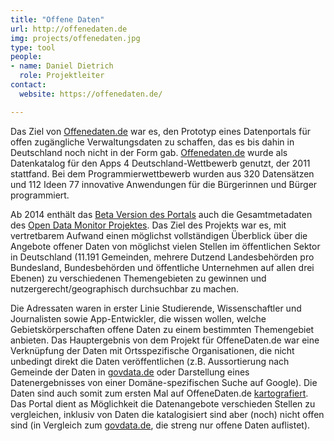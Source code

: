 ```yaml
---
title: "Offene Daten"
url: http://offenedaten.de
img: projects/offenedaten.jpg
type: tool
people:
- name: Daniel Dietrich
  role: Projektleiter
contact:
  website: https://offenedaten.de/

---
```


Das Ziel von [Offenedaten.de](http://www.offenedaten.de) war es, den Prototyp eines Datenportals für offen zugängliche Verwaltungsdaten zu schaffen, das es bis dahin in Deutschland noch nicht in der Form gab. [Offenedaten.de](http://www.offenedaten.de) wurde als Datenkatalog für den Apps 4 Deutschland-Wettbewerb genutzt, der 2011 stattfand. Bei dem Programmierwettbewerb wurden aus 320 Datensätzen und 112 Ideen 77 innovative Anwendungen für die Bürgerinnen und Bürger programmiert.

Ab 2014 enthält das [Beta Version des Portals](http://beta.offenedaten.de) auch die Gesamtmetadaten des [Open Data Monitor Projektes](http://www.open-data-map.de). Das Ziel des Projekts war es, mit vertretbarem Aufwand einen möglichst vollständigen Überblick über die Angebote offener Daten von möglichst vielen Stellen im öffentlichen Sektor in Deutschland (11.191 Gemeinden, mehrere Dutzend Landesbehörden pro Bundesland, Bundesbehörden und öffentliche Unternehmen auf allen drei Ebenen) zu verschiedenen Themengebieten zu gewinnen und nutzergerecht/geographisch durchsuchbar zu machen.

Die Adressaten waren in erster Linie Studierende, Wissenschaftler und Journalisten sowie App-Entwickler, die wissen wollen, welche Gebietskörperschaften offene Daten zu einem bestimmten Themengebiet anbieten. Das Hauptergebnis von dem Projekt für OffeneDaten.de war eine Verknüpfung der Daten mit Ortsspezifische Organisationen, die nicht unbedingt direkt die Daten veröffentlichen (z.B. Aussortierung nach Gemeinde der Daten in [govdata.de](http://www.govdata.de) oder Darstellung eines Datenergebnisses von einer Domäne-spezifischen Suche auf Google). Die Daten sind auch somit zum ersten Mal auf OffeneDaten.de [kartografiert](http://beta.offenedaten.de/map). Das Portal dient as Möglichkeit die Datenangebote verschieden Stellen zu vergleichen, inklusiv von Daten die katalogisiert sind aber (noch) nicht offen sind (in Vergleich zum [govdata.de](http://www.govdata.de), die streng nur offene Daten auflistet).
